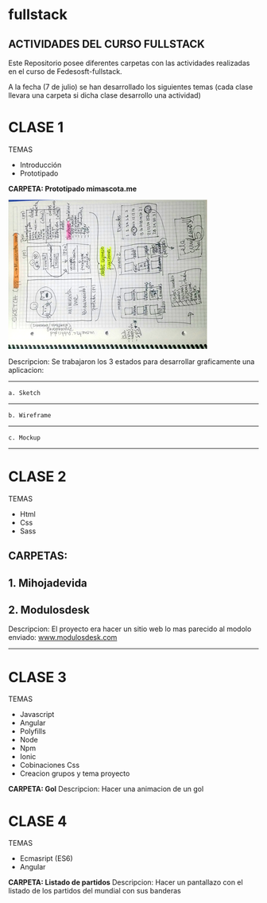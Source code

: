 # fullstack
## ACTIVIDADES DEL CURSO FULLSTACK

Este Repositorio posee diferentes carpetas con las actividades realizadas en el curso de Fedesosft-fullstack.

A la fecha (7 de julio) se han desarrollado los siguientes temas
(cada clase llevara una carpeta si dicha clase desarrollo una actividad)

# CLASE 1
TEMAS
* Introducción
* Prototipado

**CARPETA: Prototipado mimascota.me**

![IMAGE](sketch.jpg "Sketch")

Descripcion: Se trabajaron los 3 estados para desarrollar graficamente una aplicacion:

---
    a. Sketch
---
    b. Wireframe 
---
    c. Mockup
---

# CLASE 2
TEMAS
* Html
* Css
* Sass

**CARPETAS:** 
---
**1. Mihojadevida**
---
**2. Modulosdesk**
---
Descripcion: El proyecto era hacer un sitio web lo mas parecido al modolo enviado: www.modulosdesk.com

---
# CLASE 3

TEMAS
* Javascript
* Angular
* Polyfills
* Node
* Npm
* Ionic
* Cobinaciones Css
* Creacion grupos y tema proyecto

**CARPETA: Gol**
Descripcion: Hacer una animacion de un gol

# CLASE 4

TEMAS
* Ecmasript (ES6)
* Angular

**CARPETA: Listado de partidos**
Descripcion: Hacer un pantallazo con el listado de los partidos del mundial con sus banderas


